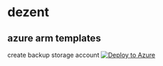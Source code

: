 # dezent

## azure arm templates

create backup storage account
[![Deploy to Azure](https://aka.ms/deploytoazurebutton)](https://portal.azure.com/#create/Microsoft.Template/uri/https%3A%2F%2Fraw.githubusercontent.com%2Ffsch%2Fdezent%2Fmain%2Fazure%2FBackupAzureStorageTemplate.json)